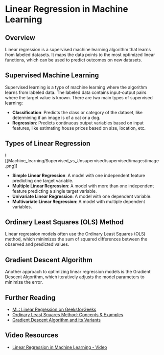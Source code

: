 # Linear Regression in Machine Learning

## Overview

Linear regression is a supervised machine learning algorithm that learns from labeled datasets. It maps the data points to the most optimized linear functions, which can be used to predict outcomes on new datasets.

## Supervised Machine Learning

Supervised learning is a type of machine learning where the algorithm learns from labeled data. The labeled data contains input-output pairs where the target value is known. There are two main types of supervised learning:

- **Classification**: Predicts the class or category of the dataset, like determining if an image is of a cat or a dog.
- **Regression**: Predicts continuous output variables based on input features, like estimating house prices based on size, location, etc.

## Types of Linear Regression

![[Machine_learning/Supervised_vs_Unsupervised/supervised/images/image.png]]


- **Simple Linear Regression**: A model with one independent feature predicting one target variable.
- **Multiple Linear Regression**: A model with more than one independent feature predicting a single target variable.
- **Univariate Linear Regression**: A model with one dependent variable.
- **Multivariate Linear Regression**: A model with multiple dependent variables.

## Ordinary Least Squares (OLS) Method

Linear regression models often use the Ordinary Least Squares (OLS) method, which minimizes the sum of squared differences between the observed and predicted values.

## Gradient Descent Algorithm

Another approach to optimizing linear regression models is the Gradient Descent Algorithm, which iteratively adjusts the model parameters to minimize the error.

## Further Reading

- [ML: Linear Regression on GeeksforGeeks](https://www.geeksforgeeks.org/ml-linear-regression/)
- [Ordinary Least Squares Method: Concepts & Examples](https://vitalflux.com/ordinary-least-squares-method-concepts-examples/)
- [Gradient Descent Algorithm and its Variants](https://www.geeksforgeeks.org/gradient-descent-algorithm-and-its-variants/)

## Video Resources

- [Linear Regression in Machine Learning - Video](https://d3c33hcgiwev3.cloudfront.net/sKI09HJkQHSiNPRyZMB09A.processed/full/720p/index.webm)
